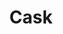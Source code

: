 ---
blog: http://blog.cask.co/
codehost: https://github.com/https://github.com/caskdata
facebook: http://facebook.com/cask
linkedin: https://linkedin.com/company/2552378
logohandle: caskco
sort: cask
title: Cask
twitter: https://x.com/caskdata
website: http://cask.co/
youtube: https://youtube.com/channel/UCfkRcekMTa5GA2DdNKba7Jg
---